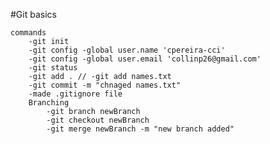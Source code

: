 #Git basics
    
    commands
        -git init
        -git config -global user.name 'cpereira-cci'
        -git config -global user.email 'collinp26@gmail.com'
        -git status
        -git add . // -git add names.txt
        -git commit -m "chnaged names.txt"
        -made .gitignore file
        Branching
            -git branch newBranch
            -git checkout newBranch
            -git merge newBranch -m "new branch added"